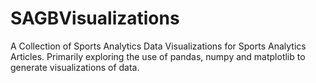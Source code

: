 # SAGBVisualizations
A Collection of Sports Analytics Data Visualizations for Sports Analytics Articles. Primarily exploring the use of pandas, numpy and matplotlib to generate visualizations of data. 


